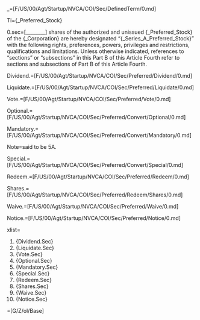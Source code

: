_=[F/US/00/Agt/Startup/NVCA/COI/Sec/DefinedTerm/0.md]

Ti={_Preferred_Stock}

0.sec=[________] shares of the authorized and unissued {_Preferred_Stock} of the {_Corporation} are hereby designated “{_Series_A_Preferred_Stock}” with the following rights, preferences, powers, privileges and restrictions, qualifications and limitations. Unless otherwise indicated, references to “sections” or “subsections” in this Part B of this Article Fourth refer to sections and subsections of Part B of this Article Fourth.

Dividend.=[F/US/00/Agt/Startup/NVCA/COI/Sec/Preferred/Dividend/0.md]

Liquidate.=[F/US/00/Agt/Startup/NVCA/COI/Sec/Preferred/Liquidate/0.md]

Vote.=[F/US/00/Agt/Startup/NVCA/COI/Sec/Preferred/Vote/0.md]

Optional.=[F/US/00/Agt/Startup/NVCA/COI/Sec/Preferred/Convert/Optional/0.md]

Mandatory.=[F/US/00/Agt/Startup/NVCA/COI/Sec/Preferred/Convert/Mandatory/0.md]

Note=said to be 5A.

Special.=[F/US/00/Agt/Startup/NVCA/COI/Sec/Preferred/Convert/Special/0.md]

Redeem.=[F/US/00/Agt/Startup/NVCA/COI/Sec/Preferred/Redeem/0.md]

Shares.=[F/US/00/Agt/Startup/NVCA/COI/Sec/Preferred/Redeem/Shares/0.md]

Waive.=[F/US/00/Agt/Startup/NVCA/COI/Sec/Preferred/Waive/0.md]

Notice.=[F/US/00/Agt/Startup/NVCA/COI/Sec/Preferred/Notice/0.md]

xlist=<ol><li>{Dividend.Sec}<li>{Liquidate.Sec}<li>{Vote.Sec}<li>{Optional.Sec}<li>{Mandatory.Sec}<li>{Special.Sec}<li>{Redeem.Sec}<li>{Shares.Sec}<li>{Waive.Sec}<li>{Notice.Sec}</ol>

=[G/Z/ol/Base]
